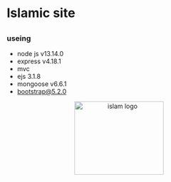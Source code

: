 
# Islamic site

## 

### useing
 - node js v13.14.0
 - express v4.18.1
 - mvc
 - ejs 3.1.8
 - mongoose v6.6.1
 - bootstrap@5.2.0

<p align="center">
  <a href="https://islams.herokuapp.com">
    <img src="https://img.icons8.com/external-others-bzzricon-studio/344/external-mosque-ramadan-others-bzzricon-studio-2.png" alt="islam logo" width="200" height="165">
  </a>
</p>
